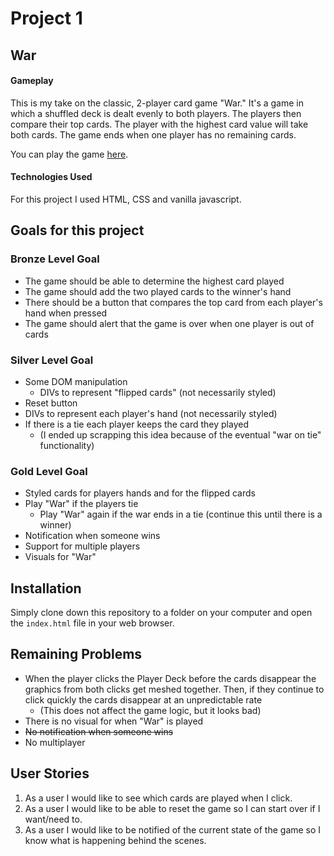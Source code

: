 # Project 1
## War
#### Gameplay
This is my take on the classic, 2-player card game "War." It's a game in which a shuffled deck is dealt evenly to both players. The players then compare their top cards. The player with the highest card value will take both cards. The game ends when one player has no remaining cards.

You can play the game [here](https://pkmoran.github.io/project-1).


#### Technologies Used
For this project I used HTML, CSS and vanilla javascript.

## Goals for this project

### Bronze Level Goal
- The game should be able to determine the highest card played
- The game should add the two played cards to the winner's hand
- There should be a button that compares the top card from each player's hand when pressed
- The game should alert that the game is over when one player is out of cards

### Silver Level Goal
- Some DOM manipulation
  * DIVs to represent "flipped cards" (not necessarily styled)
- Reset button
- DIVs to represent each player's hand (not necessarily styled)
- If there is a tie each player keeps the card they played
  * (I ended up scrapping this idea because of the eventual "war on tie" functionality)

### Gold Level Goal
- Styled cards for players hands and for the flipped cards
- Play "War" if the players tie
  * Play "War" again if the war ends in a tie (continue this until there is a winner)
- Notification when someone wins
- Support for multiple players
- Visuals for "War"

## Installation
Simply clone down this repository to a folder on your computer and open the `index.html` file in your web browser.

## Remaining Problems
- When the player clicks the Player Deck before the cards disappear the graphics from both clicks get meshed together. Then, if they continue to click quickly the cards disappear at an unpredictable rate
  * (This does not affect the game logic, but it looks bad)
- There is no visual for when "War" is played
- ~~No notification when someone wins~~
- No multiplayer

## User Stories
1. As a user I would like to see which cards are played when I click.
2. As a user I would like to be able to reset the game so I can start over if I want/need to.
3. As a user I would like to be notified of the current state of the game so I know what is happening behind the scenes.
